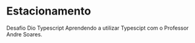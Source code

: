 # Estacionamento
Desafio Dio Typescript
Aprendendo a utilizar Typescipt com o Professor Andre Soares.
